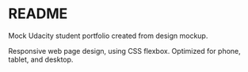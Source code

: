 
# README

Mock Udacity student portfolio created from design mockup.

Responsive web page design, using CSS flexbox. Optimized for phone, tablet, and desktop.
